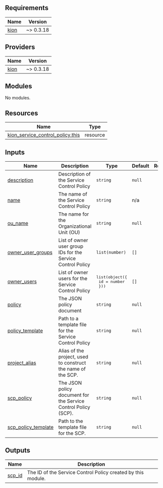 <!-- BEGIN_TF_DOCS -->
## Requirements

| Name | Version |
|------|---------|
| <a name="requirement_kion"></a> [kion](#requirement\_kion) | ~> 0.3.18 |

## Providers

| Name | Version |
|------|---------|
| <a name="provider_kion"></a> [kion](#provider\_kion) | ~> 0.3.18 |

## Modules

No modules.

## Resources

| Name | Type |
|------|------|
| [kion_service_control_policy.this](https://registry.terraform.io/providers/kionsoftware/kion/latest/docs/resources/service_control_policy) | resource |

## Inputs

| Name | Description | Type | Default | Required |
|------|-------------|------|---------|:--------:|
| <a name="input_description"></a> [description](#input\_description) | Description of the Service Control Policy | `string` | `null` | no |
| <a name="input_name"></a> [name](#input\_name) | The name of the Service Control Policy | `string` | n/a | yes |
| <a name="input_ou_name"></a> [ou\_name](#input\_ou\_name) | The name for the Organizational Unit (OU) | `string` | `null` | no |
| <a name="input_owner_user_groups"></a> [owner\_user\_groups](#input\_owner\_user\_groups) | List of owner user group IDs for the Service Control Policy | `list(number)` | `[]` | no |
| <a name="input_owner_users"></a> [owner\_users](#input\_owner\_users) | List of owner users for the Service Control Policy | <pre>list(object({<br>    id = number<br>  }))</pre> | `[]` | no |
| <a name="input_policy"></a> [policy](#input\_policy) | The JSON policy document | `string` | `null` | no |
| <a name="input_policy_template"></a> [policy\_template](#input\_policy\_template) | Path to a template file for the Service Control Policy | `string` | `null` | no |
| <a name="input_project_alias"></a> [project\_alias](#input\_project\_alias) | Alias of the project, used to construct the name of the SCP. | `string` | `null` | no |
| <a name="input_scp_policy"></a> [scp\_policy](#input\_scp\_policy) | The JSON policy document for the Service Control Policy (SCP). | `string` | `null` | no |
| <a name="input_scp_policy_template"></a> [scp\_policy\_template](#input\_scp\_policy\_template) | Path to the template file for the SCP. | `string` | `null` | no |

## Outputs

| Name | Description |
|------|-------------|
| <a name="output_scp_id"></a> [scp\_id](#output\_scp\_id) | The ID of the Service Control Policy created by this module. |
<!-- END_TF_DOCS -->